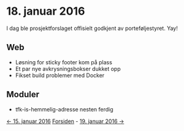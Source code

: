 # 18. januar 2016

I dag ble prosjektforslaget offisielt godkjent av porteføljestyret. Yay!

## Web
- Løsning for sticky footer kom på plass
- Et par nye avkrysningsbokser dukket opp
- Fikset build problemer med Docker

## Moduler
- tfk-is-hemmelig-adresse nesten ferdig

[<- 15. januar 2016](2016-01-15.md) [Forsiden](../index.md) - [19. januar 2016 ->](2016-01-19.md)